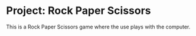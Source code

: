 
# Project: Rock Paper Scissors

This is a Rock Paper Scissors game where the use plays with the computer.
